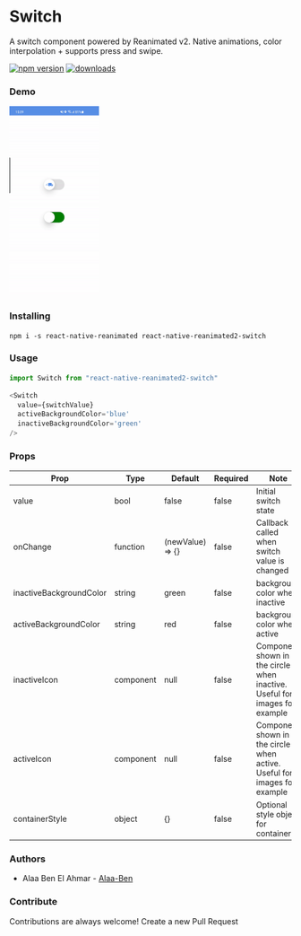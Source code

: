 # Switch

A switch component powered by Reanimated v2.
Native animations, color interpolation + supports press and swipe.

[![npm version](https://badge.fury.io/js/react-native-reanimated2-switch.svg)](https://badge.fury.io/js/react-native-reanimated2-switch)
[![downloads](https://img.shields.io/npm/dm/react-native-reanimated2-switch.svg)](https://www.npmjs.com/package/react-native-reanimated2-switch)

### Demo

![Reanimated2Switch](./assets/ex.gif)

### Installing

```Shell
npm i -s react-native-reanimated react-native-reanimated2-switch
```

### Usage

```js
import Switch from "react-native-reanimated2-switch"
```

```js
<Switch
  value={switchValue}
  activeBackgroundColor='blue' 
  inactiveBackgroundColor='green'
/>
```

### Props

| Prop                       | Type                    | Default             | Required | Note                                                                             |
| -------------------------  | ----------------------- | --------------------| -------- | -------------------------------------------------------------------------------- |
| value                      | bool                    | false               | false    | Initial switch state                                                             |
| onChange                   | function                | (newValue) => {}    | false    | Callback called when switch value is changed                                     |
| inactiveBackgroundColor    | string                  | green               | false    | background color when inactive                                                   |
| activeBackgroundColor      | string                  | red                 | false    | background color when active                                                     |
| inactiveIcon               | component               | null                | false    | Component shown in the circle when inactive. Useful for images for example       |
| activeIcon                 | component               | null                | false    | Component shown in the circle when active. Useful for images for example         |
| containerStyle             | object                  | {}                  | false    | Optional style object for container                                              |
### Authors

- Alaa Ben El Ahmar - [Alaa-Ben](https://github.com/Alaa-Ben)
### Contribute

Contributions are always welcome! Create a new Pull Request
